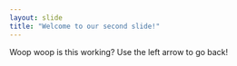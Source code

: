 ```yaml
---
layout: slide
title: "Welcome to our second slide!"
---
```

Woop woop is this working?
Use the left arrow to go back!
